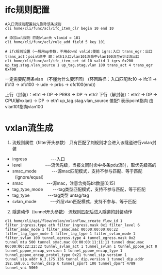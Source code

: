 # ifc规则配置

    #入口流规则配置前先删除该条规则
    cli home/cli/func/acl/ifc_item_clr begin 10 end 10 
    
    # 添加acl规则 匹配vlan头 vlanid = 101
    cli home/cli/func/acl/rule_add field 5 key 101
    
    # ifc规则设置（一般用up参数，不用down）valid:使能 igrs:入口 trans_egr：出口 trans_act：point命中 即：eth1入口vlan101流命中vlan100流至eth2流出口
    cli home/cli/func/acl/ifc_item_set id 10 valid 1 igrs 0x200 up_tag.stag.vlan_source 1 up_tag.stag.vlan 100 trans_act 4 trans_egr 0x400
    
    

一定需要配两条vlan （不懂为什么要环回）
(环回路径：入口匹配ifc10 -> ifc11 -> ifc13 -> ofc100 -> ude -> prbs -> ofc100(end))

上行（封装）：eth1 -> DP -> PRBS -> DP -> eth2
下行（解封装）：eth2 -> DP -> CPU(解vxlan) -> DP -> eth1
up_tag.stag.vlan_source 值配1 表示point指向 由vlan101指向vlan100

# vxlan流生成
  1. 流规则属性（filter开头参数） 只有匹配了刘规则才会进入该隧道进行vxlan封装
   * ingress &emsp;&emsp;&emsp;&emsp;&emsp; ---入口
   * level   &emsp;&emsp;&emsp;&emsp;&emsp; ---流优先级，当报文同时命中多条pdu流时，取优先级高的
   * smac_mode &emsp;&emsp;&emsp; ---源mac匹配模式，支持不参与匹配、等于匹配（ignore/equal）
   * smac      &emsp;&emsp;&emsp;&emsp;&emsp;  ---源mac，注意含掩码bit数量[0,15]
   * tag_type_mode  &emsp;&emsp;---tag类型匹配模式，支持不参与匹配，等于匹配
   * tag_type       &emsp;&emsp;&emsp;&emsp;---tag类型 untag/tag
   * svlan_mode     &emsp;&emsp;&emsp;---外层vlan匹配模式，支持不参与、等于匹配
   
  2. 隧道动作（tunnel开头参数） 流规则匹配后进入隧道的封装动作
    
    cli home/cli/api/flow/vxlan/vxlanflow_create flow_id 1 filter_ingress.type eth filter_ingress.mask 0x1 filter_level 6 filter_smac_mode 1 filter_smac.mac 00:00:00:00:00:22 filter_tag_type_mode 1 filter_tag_type 1 filter_svlan_mode 1 filter_svlan 100 tunnel_egress.type 4 tunnel_egress.mask 0x2 tunnel_mtu 500 tunnel_smac.mac 00:00:00:11:11:11 tunnel_dmac.mac 00:00:00:22:22:22 tunnel_svlan_act 1 tunnel_svlan 1 tunnel_pppoe_act 0 tunnel_pppoe_encap_version 1 tunnel_pppoe_encap_type 1 tunnel_pppoe_encap_protol_type 0x21 tunnel_sip.version 1 tunnel_sip.addr 6.3.175.136 tunnel_dip.version 1 tunnel_dip.addr 192.168.0.1 tunnel_dscp 0 tunnel_sport 100 tunnel_dport 4789 tunnel_vni 5060
    
    

